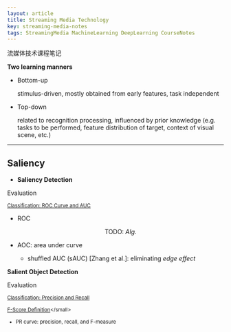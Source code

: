 ```yaml
---
layout: article
title: Streaming Media Technology
key: streaming-media-notes
tags: StreamingMedia MachineLearning DeepLearning CourseNotes
---
```


流媒体技术课程笔记

<!-- more -->

__Two learning manners__

* Bottom-up

    stimulus-driven, mostly obtained from early features, task independent
    
* Top-down

    related to recognition processing, influenced by prior knowledge (e.g.
    tasks to be performed, feature distribution of target, context of visual
    scene, etc.)

------------------------------------------------

Saliency
--------

* __Saliency Detection__

Evaluation

<small>[Classification: ROC Curve and AUC](https://developers.google.cn/machine-learning/crash-course/classification/roc-and-auc)</small>

* ROC

    $$
    \text{TODO:}\ Alg.
    $$

* AOC: area under curve
    * shuffled AUC (sAUC) [Zhang et al.]: eliminating _edge effect_

__Salient Object Detection__

Evaluation

<small>[Classification: Precision and Recall](https://developers.google.cn/machine-learning/crash-course/classification/precision-and-recall)</small>

<small>[F-Score Definition](https://deepai.org/machine-learning-glossary-and-terms/f-score#:~:text=The%20F-score%20is%20a%20set-based%20measure%2C%20meaning%20that,a%20good%20overview%20of%20the%20search%20engine%E2%80%99s%20performance.)</small>

* PR curve: precision, recall, and F-measure

